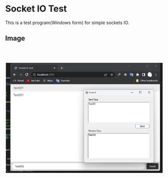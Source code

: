# Socket IO Test
This is a test program(Windows form) for simple sockets IO.
<!-- Photo -->
## Image
<br>
<br>
<p align="center">
    <img src="./Images/001.jpg" alt="" width="500">
</p>